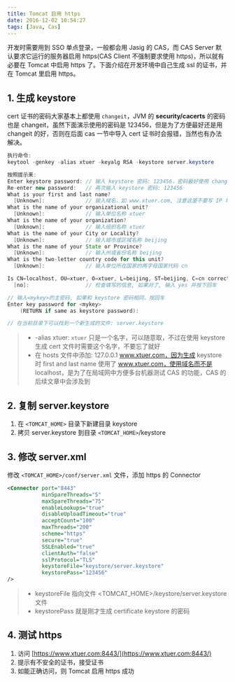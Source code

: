 ```yaml
---
title: Tomcat 启用 https
date: 2016-12-02 10:54:27
tags: [Java, Cas]
---
```


开发时需要用到 SSO 单点登录，一般都会用 Jasig 的 CAS，而 CAS Server 默认要求它运行的服务器启用 https(CAS Client 不强制要求使用 https)，所以就有必要在 Tomcat 中启用 https 了。下面介绍在开发环境中自己生成 ssl 的证书，并在 Tomcat 里启用 https。

<!--more-->

## 1. 生成 keystore

cert 证书的密码大家基本上都使用 `changeit`，JVM 的 **security/cacerts** 的密码也是 changeit，虽然下面演示使用的密码是 123456，但是为了方便最好还是用 changeit 的好，否则在后面 cas 一节中导入 cert 证书时会报错，当然也有办法解决。

```java
执行命令:
keytool -genkey -alias xtuer -keyalg RSA -keystore server.keystore

按照提示来:
Enter keystore password: // 输入 keystore 密码: 123456，密码最好使用 changeit
Re-enter new password:   // 再次输入 keystore 密码: 123456
What is your first and last name?
  [Unknown]:             // 输入域名，如 www.xtuer.com, 注意这里不要写 IP 地址
What is the name of your organizational unit?
  [Unknown]:             // 输入单位名称 xtuer
What is the name of your organization?
  [Unknown]:             // 输入组织名称 xtuer
What is the name of your City or Locality?
  [Unknown]:             // 输入城市或区域名称 beijing
What is the name of your State or Province?
  [Unknown]:             // 输入州或省份名称 beijing
What is the two-letter country code for this unit?
  [Unknown]:             // 输入单位所在国家的两字母国家代码 cn

Is CN=localhost, OU=xtuer, O=xtuer, L=beijing, ST=beijing, C=cn correct?
  [no]:                  // 检查填写的信息, 如果对了, 输入 yes 并按下回车

// 输入<mykey>的主密码, 如果和 keystore 密码相同，按回车
Enter key password for <mykey>
	(RETURN if same as keystore password):  

// 在当前目录下可以找到一个新生成的文件: server.keystore
```
> * -alias xtuer: `xtuer` 只是一个名字，可以随意取，不过在使用 keystore 生成 cert 文件时需要这个名字，不要忘了就好
> * 在 hosts 文件中添加: 127.0.0.1 www.xtuer.com，因为生成 keystore 时 first and last name 使用了 www.xtuer.com，使用域名而不是 localhost，是为了在局域网中方便多台机器测试 CAS 的功能，CAS 的后续文章中会涉及到

## 2. 复制 server.keystore

1. 在 `<TOMCAT_HOME>` 目录下新建目录 keystore
2. 拷贝 server.keystore 到目录 `<TOMCAT_HOME>`/keystore

## 3. 修改 server.xml

修改 `<TOMCAT_HOME>/conf/server.xml` 文件，添加 https 的 Connector

```xml
<Connector port="8443"
           minSpareThreads="5"
           maxSpareThreads="75"
           enableLookups="true"
           disableUploadTimeout="true"
           acceptCount="100"
           maxThreads="200"
           scheme="https"
           secure="true"
           SSLEnabled="true"
           clientAuth="false"
           sslProtocol="TLS"
           keystoreFile="keystore/server.keystore"
           keystorePass="123456"
/>
```

   > * keystoreFile 指向文件 <TOMCAT_HOME>/keystore/server.keystore 文件  
   > * keystorePass 就是刚才生成 certificate keystore 的密码

## 4. 测试 https
1. 访问 [https://www.xtuer.com:8443/](https://www.xtuer.com:8443/)
2. 提示有不安全的证书，接受证书
3. 如能正确访问，则 Tomcat 启用 https 成功

